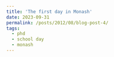 ```yaml
---
title: 'The first day in Monash'
date: 2023-09-31
permalink: /posts/2012/08/blog-post-4/
tags:
  - phd
  - school day
  - monash
---
```

